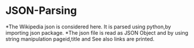 # JSON-Parsing
*The Wikipedia json is considered here. It is parsed using python,by importing json package.
*The json file is read as JSON Object and by using string manipulation pageid,title and See also links are printed. 
